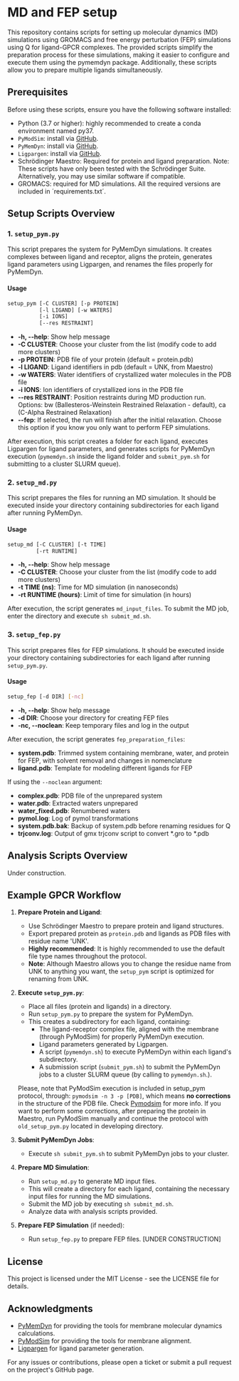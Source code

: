# MD and FEP setup

This repository contains scripts for setting up molecular dynamics (MD) simulations using GROMACS and free energy perturbation (FEP) simulations using Q for ligand-GPCR complexes. The provided scripts simplify the preparation process for these simulations, making it easier to configure and execute them using the pymemdyn package. Additionally, these scripts allow you to prepare multiple ligands simultaneously.

## Prerequisites

Before using these scripts, ensure you have the following software installed:
- Python (3.7 or higher): highly recommended to create a conda environment named py37.
- `PyModSim`: install via [GitHub](https://github.com/GPCR-ModSim/pymodsim).
- `PyMemDyn`: install via [GitHub](https://github.com/GPCR-ModSim/pymemdyn).
- `Ligpargen`: install via [GitHub](https://github.com/Isra3l/ligpargen).
- Schrödinger Maestro: Required for protein and ligand preparation. Note: These scripts have only been tested with the Schrödinger Suite. Alternatively, you may use similar software if compatible.
- GROMACS: required for MD simulations.
All the required versions are included in ´requirements.txt´.

## Setup Scripts Overview

### 1. `setup_pym.py`
This script prepares the system for PyMemDyn simulations. It creates complexes between ligand and receptor, aligns the protein, generates ligand parameters using Ligpargen, and renames the files properly for PyMemDyn.

#### Usage

```bash
setup_pym [-C CLUSTER] [-p PROTEIN]
          [-l LIGAND] [-w WATERS]
          [-i IONS] 
          [--res RESTRAINT]
```

- **-h, --help**: Show help message
- **-C CLUSTER**: Choose your cluster from the list (modify code to add more clusters)
- **-p PROTEIN**: PDB file of your protein (default = protein.pdb)
- **-l LIGAND**: Ligand identifiers in pdb (default = UNK, from Maestro)
- **-w WATERS**: Water identifiers of crystallized water molecules in the PDB file
- **-i IONS**: Ion identifiers of crystallized ions in the PDB file
- **--res RESTRAINT**: Position restraints during MD production run. Options: bw (Ballesteros-Weinstein Restrained Relaxation - default), ca (C-Alpha Restrained Relaxation)
- **--fep**: If selected, the run will finish after the initial relaxation. Choose this option if you know you only want to perform FEP simulations.

After execution, this script creates a folder for each ligand, executes Ligpargen for ligand parameters, and generates scripts for PyMemDyn execution (`pymemdyn.sh` inside the ligand folder and `submit_pym.sh` for submitting to a cluster SLURM queue).

### 2. `setup_md.py`
This script prepares the files for running an MD simulation. It should be executed inside your directory containing subdirectories for each ligand after running PyMemDyn.

#### Usage

```bash
setup_md [-C CLUSTER] [-t TIME]
         [-rt RUNTIME]
```

- **-h, --help**: Show help message
- **-C CLUSTER**: Choose your cluster from the list (modify code to add more clusters)
- **-t TIME (ns)**: Time for MD simulation (in nanoseconds)
- **-rt RUNTIME (hours)**: Limit of time for simulation (in hours)

After execution, the script generates `md_input_files`. To submit the MD job, enter the directory and execute `sh submit_md.sh`.

### 3. `setup_fep.py`
This script prepares files for FEP simulations. It should be executed inside your directory containing subdirectories for each ligand after running `setup_pym.py`.

#### Usage

```bash
setup_fep [-d DIR] [-nc]
```

- **-h, --help**: Show help message
- **-d DIR**: Choose your directory for creating FEP files
- **-nc, --noclean**: Keep temporary files and log in the output

After execution, the script generates `fep_preparation_files`:
- **system.pdb**: Trimmed system containing membrane, water, and protein for FEP, with solvent removal and changes in nomenclature
- **ligand.pdb**: Template for modeling different ligands for FEP

If using the `--noclean` argument:
- **complex.pdb**: PDB file of the unprepared system
- **water.pdb**: Extracted waters unprepared
- **water_fixed.pdb**: Renumbered waters
- **pymol.log**: Log of pymol transformations
- **system.pdb.bak**: Backup of system.pdb before renaming residues for Q
- **trjconv.log**: Output of gmx trjconv script to convert *.gro to *.pdb

## Analysis Scripts Overview
Under construction.

## Example GPCR Workflow

1. **Prepare Protein and Ligand**:
    - Use Schrödinger Maestro to prepare protein and ligand structures.
    - Export prepared protein as `protein.pdb` and ligands as PDB files with residue name 'UNK'. 
    - **Highly recommended**: It is highly recommended to use the default file type names throughout the protocol.
    - **Note**: Although Maestro allows you to change the residue name from UNK to anything you want, the `setup_pym` script is optimized for renaming from UNK.

2. **Execute `setup_pym.py`**:
    - Place all files (protein and ligands) in a directory.
    - Run `setup_pym.py` to prepare the system for PyMemDyn.
    - This creates a subdirectory for each ligand, containing:
        - The ligand-receptor complex file, aligned with the membrane (through PyModSim) for properly PyMemDyn execution.
        - Ligand parameters generated by Ligpargen.
        - A script (`pymemdyn.sh`) to execute PyMemDyn within each ligand's subdirectory.
        - A submission script (`submit_pym.sh`) to submit the PyMemDyn jobs to a cluster SLURM queue (by calling to `pymemdyn.sh`.).

    Please, note that PyModSim execution is included in setup_pym protocol, through: `pymodsim -n 3 -p [PDB]`, which means **no corrections** in the structure of the PDB file. Check [Pymodsim](https://github.com/GPCR-ModSim/pymodsim) for more info. If you want to perform some corrections, after preparing the protein in Maestro, run PyModSim manually and continue the protocol with `old_setup_pym.py` located in developing directory.

3. **Submit PyMemDyn Jobs**:
    - Execute `sh submit_pym.sh` to submit PyMemDyn jobs to your cluster.

4. **Prepare MD Simulation**:
    - Run `setup_md.py` to generate MD input files.
    - This will create a directory for each ligand, containing the necessary input files for running the MD simulations.
    - Submit the MD job by executing `sh submit_md.sh`.
    - Analyze data with analysis scripts provided.

5. **Prepare FEP Simulation** (if needed):
    - Run `setup_fep.py` to prepare FEP files. [UNDER CONSTRUCTION]

## License

This project is licensed under the MIT License - see the LICENSE file for details.

## Acknowledgments

- [PyMemDyn](https://github.com/GPCR-ModSim/pymemdyn) for providing the tools for membrane molecular dynamics calculations.
- [PyModSim](https://github.com/GPCR-ModSim/pymodsim) for providing the tools for membrane alignment.
- [Ligpargen](https://github.com/Isra3l/ligpargen) for ligand parameter generation.

For any issues or contributions, please open a ticket or submit a pull request on the project's GitHub page.
